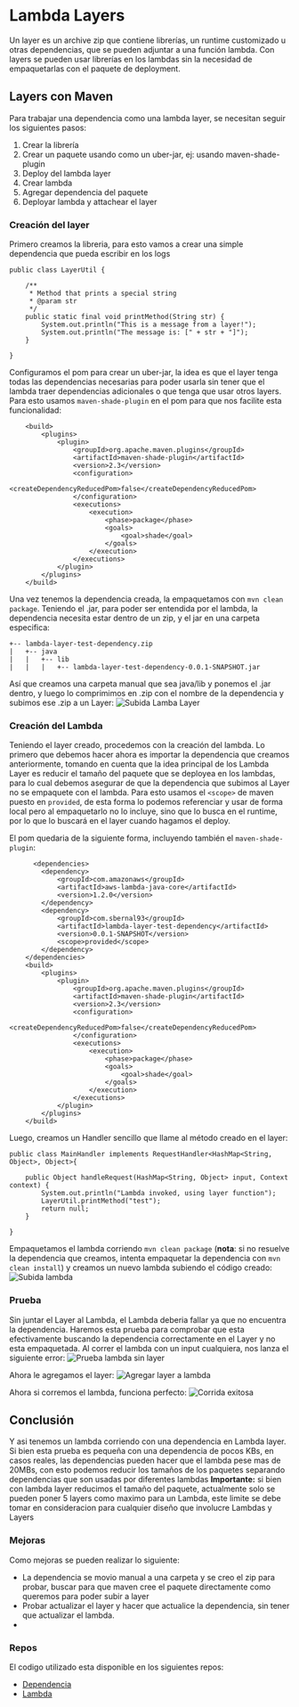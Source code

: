 
# Lambda Layers
Un layer es un archive zip que contiene librerías, un runtime customizado u otras dependencias, que se pueden adjuntar a una función lambda. Con layers se pueden usar librerías en los lambdas sin la necesidad de empaquetarlas con el paquete de deployment. 

## Layers con Maven
Para trabajar una dependencia como una lambda layer, se necesitan seguir los siguientes pasos:

 1. Crear la librería
 2. Crear un paquete usando como un uber-jar, ej: usando maven-shade-plugin
 3. Deploy del lambda layer
 4. Crear lambda
 5. Agregar dependencia del paquete
 6. Deployar lambda y attachear el layer

### Creación del layer

Primero creamos la libreria, para esto vamos a crear una simple dependencia que pueda escribir en los logs
```
public class LayerUtil {
    
    /**
     * Method that prints a special string 
     * @param str
     */
    public static final void printMethod(String str) {
        System.out.println("This is a message from a layer!");
        System.out.println("The message is: [" + str + "]");
    }

}
```
Configuramos el pom para crear un uber-jar, la idea es que el layer tenga todas las dependencias necesarias para poder usarla sin tener que el lambda traer dependencias adicionales o que tenga que usar otros layers. Para esto usamos ``maven-shade-plugin`` en el pom para que nos facilite esta funcionalidad:
```
	<build>
		<plugins>
			<plugin>
				<groupId>org.apache.maven.plugins</groupId>
				<artifactId>maven-shade-plugin</artifactId>
				<version>2.3</version>
				<configuration>
					<createDependencyReducedPom>false</createDependencyReducedPom>
				</configuration>
				<executions>
					<execution>
						<phase>package</phase>
						<goals>
							<goal>shade</goal>
						</goals>
					</execution>
				</executions>
			</plugin>
		</plugins>
	</build>
```
Una vez tenemos la dependencia creada, la empaquetamos con ``mvn clean package``. Teniendo el .jar, para poder ser entendida por el lambda, la dependencia necesita estar dentro de un zip, y el jar en una carpeta especifica: 
```
+-- lambda-layer-test-dependency.zip
|   +-- java
|	|	+-- lib
|	|	|	+-- lambda-layer-test-dependency-0.0.1-SNAPSHOT.jar
```
Así que creamos una carpeta manual que sea java/lib y ponemos el .jar dentro, y luego lo comprimimos en .zip con el nombre de la dependencia y subimos ese .zip a un Layer:
![Subida Lamba Layer](https://imgur.com/n4kq8Zc)

### Creación del Lambda
Teniendo el layer creado, procedemos con la creación del lambda. 
Lo primero que debemos hacer ahora es importar la dependencia que creamos anteriormente, tomando en cuenta que la idea principal de los Lambda Layer es reducir el tamaño del paquete que se deployea en los lambdas, para lo cual debemos asegurar de que la dependencia que subimos al Layer no se empaquete con el lambda. Para esto usamos el ``<scope>`` de maven puesto en ``provided``, de esta forma lo podemos referenciar y usar de forma local pero al empaquetarlo no lo incluye, sino que lo busca en el runtime, por lo que lo buscará en el layer cuando hagamos el deploy.

El pom quedaria de la siguiente forma, incluyendo también el ``maven-shade-plugin``:
```
      <dependencies>
        <dependency>
            <groupId>com.amazonaws</groupId>
            <artifactId>aws-lambda-java-core</artifactId>
            <version>1.2.0</version>
        </dependency>
        <dependency>
        	<groupId>com.sbernal93</groupId>
        	<artifactId>lambda-layer-test-dependency</artifactId>
        	<version>0.0.1-SNAPSHOT</version>
        	<scope>provided</scope>
        </dependency>
    </dependencies>
    <build>
        <plugins>
            <plugin>
                <groupId>org.apache.maven.plugins</groupId>
                <artifactId>maven-shade-plugin</artifactId>
                <version>2.3</version>
                <configuration>
                    <createDependencyReducedPom>false</createDependencyReducedPom>
                </configuration>
                <executions>
                    <execution>
                        <phase>package</phase>
                        <goals>
                            <goal>shade</goal>
                        </goals>
                    </execution>
                </executions>
            </plugin>
        </plugins>
    </build>
```

Luego, creamos un Handler sencillo que llame al método creado en el layer:

```
public class MainHandler implements RequestHandler<HashMap<String, Object>, Object>{

    public Object handleRequest(HashMap<String, Object> input, Context context) {
        System.out.println("Lambda invoked, using layer function");
        LayerUtil.printMethod("test");
        return null;
    }

}
```
Empaquetamos el lambda corriendo ``mvn clean package`` (**nota**: si no resuelve la dependencia que creamos, intenta empaquetar la dependencia con ``mvn clean install``) y creamos un nuevo lambda subiendo el código creado:
![Subida lambda](https://imgur.com/mN4Ig0T)

### Prueba
Sin juntar el Layer al Lambda, el Lambda deberia fallar ya que no encuentra la dependencia. Haremos esta prueba para comprobar que esta efectivamente buscando la dependencia correctamente en el Layer y no esta empaquetada.
Al correr el lambda con un input cualquiera, nos lanza el siguiente error:
![Prueba lambda sin layer](https://imgur.com/4pR1Go4)

Ahora le agregamos el layer:
![Agregar layer a lambda](https://imgur.com/rv44Rhm)

Ahora si corremos el lambda, funciona perfecto:
![Corrida exitosa](https://imgur.com/drFc9pf)

## Conclusión
Y asi tenemos un lambda corriendo con una dependencia en Lambda layer. Si bien esta prueba es pequeña con una dependencia de pocos KBs, en casos reales, las dependencias pueden hacer que el lambda pese mas de 20MBs, con esto podemos reducir los tamaños de los paquetes separando dependencias que son usadas por diferentes lambdas
**Importante:** si bien con lambda layer reducimos el tamaño del paquete, actualmente solo se pueden poner 5 layers como maximo para un Lambda, este limite se debe tomar en consideracion para cualquier diseño que involucre Lambdas y Layers

### Mejoras
Como mejoras se pueden realizar lo siguiente:

 - La dependencia se movio manual a una carpeta y se creo el zip para probar, buscar para que maven cree el paquete directamente como queremos para poder subir a layer
 - Probar actualizar el layer y hacer que actualice la dependencia, sin tener que actualizar el lambda.
 - 
### Repos
El codigo utilizado esta disponible en los siguientes repos:
 - [Dependencia](https://github.com/sbernal93/lambda-layer-test-dependency)
 - [Lambda](https://github.com/sbernal93/lambda-layer-test)

